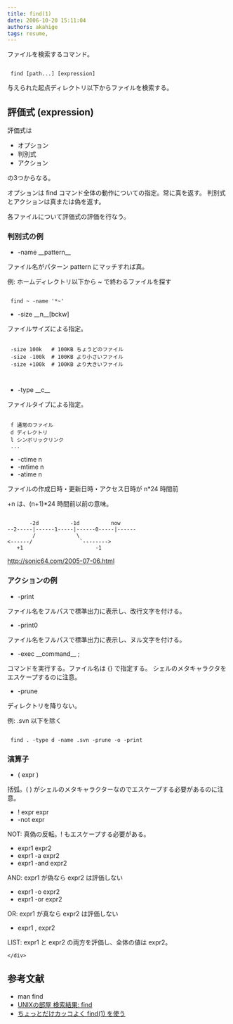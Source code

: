 ```yaml
---
title: find(1)
date: 2006-10-20 15:11:04
authors: akahige
tags: resume, 
---
```

<div>
    <div>
      <p>ファイルを検索するコマンド。</p>
<pre><code>
 find [path...] [expression]
</code></pre>
<p>与えられた起点ディレクトリ以下からファイルを検索する。</p>
    </div>

  </div>
<!--more-->
<div>
  <h2><a name="l0"> </a>評価式 (expression)</h2>
  <div>
    <div>
      <p>評価式は</p>
<ul>
<li>オプション</li>

<li>判別式</li>
<li>アクション</li>
</ul>
<p>の3つからなる。</p>
<p>オプションは find コマンド全体の動作についての指定。常に真を返す。
判別式とアクションは真または偽を返す。</p>
<p>各ファイルについて評価式の評価を行なう。</p>
<h3><a name="l1"> </a>判別式の例</h3>
<ul>
<li>-name __pattern__</li>

</ul>
<p>ファイル名がパターン pattern にマッチすれば真。</p>
<p>例: ホームディレクトリ以下から ~ で終わるファイルを探す</p>
<pre><code>
 find ~ -name '*~'
</code></pre>
<ul>
<li>-size __n__[bckw]</li>
</ul>
<p>ファイルサイズによる指定。</p>
<pre><code>
 -size 100k   # 100KB ちょうどのファイル
 -size -100k  # 100KB より小さいファイル
 -size +100k  # 100KB より大きいファイル

</code></pre>
<ul>
<li>-type __c__</li>
</ul>
<p>ファイルタイプによる指定。</p>
<pre><code>
 f 通常のファイル
 d ディレクトリ
 l シンボリックリンク
 ...
</code></pre>
<ul>
<li>-ctime n</li>
<li>-mtime n</li>
<li>-atime n</li>

</ul>
<p>ファイルの作成日時・更新日時・アクセス日時が n*24 時間前</p>
<p>+n は、(n+1)*24 時間前以前の意味。</p>
<pre><code>
       -2d          -1d          now
--2-----|------1-----|------0-----|------
        /             \
&lt;------/               `--------&gt;
   +1                       -1
</code></pre>
<p><a href="http://sonic64.com/2005-07-06.html">http://sonic64.com/2005-07-06.html</a></p>
<h3><a name="l2"> </a>アクションの例</h3>

<ul>
<li>-print</li>
</ul>
<p>ファイル名をフルパスで標準出力に表示し、改行文字を付ける。</p>
<ul>
<li>-print0</li>
</ul>
<p>ファイル名をフルパスで標準出力に表示し、ヌル文字を付ける。</p>
<ul>
<li>-exec __command__ ;</li>
</ul>
<p>コマンドを実行する。ファイル名は {} で指定する。
シェルのメタキャラクタをエスケープするのに注意。</p>

<ul>
<li>-prune</li>
</ul>
<p>ディレクトリを降りない。</p>
<p>例: .svn 以下を除く</p>
<pre><code>
 find . -type d -name .svn -prune -o -print
</code></pre>
<h3><a name="l3"> </a>演算子</h3>
<ul>
<li>( expr )</li>

</ul>
<p>括弧。( ) がシェルのメタキャラクターなのでエスケープする必要があるのに注意。</p>
<ul>
<li>! expr expr</li>
<li>-not expr</li>
</ul>
<p>NOT: 真偽の反転。! もエスケープする必要がある。</p>
<ul>
<li>expr1 expr2</li>
<li>expr1 -a expr2</li>
<li>expr1 -and expr2</li>

</ul>
<p>AND: expr1 が偽なら expr2 は評価しない</p>
<ul>
<li>expr1 -o expr2</li>
<li>expr1 -or expr2</li>
</ul>
<p>OR: expr1 が真なら expr2 は評価しない</p>
<ul>
<li>expr1 , expr2</li>
</ul>
<p>LIST: expr1 と expr2 の両方を評価し、全体の値は expr2。</p>

    </div>
  </div>
</div>
<div>
  <h2><a name="l4"> </a>参考文献</h2>
  <div>
    <div>
      <ul>
<li>man find</li>

<li><a href="http://x68000.q-e-d.net/~68user/unix/pickup?find">UNIXの部屋 検索結果: find</a></li>
<li><a href="http://www.sixnine.net/roadside/find.html">ちょっとだけカッコよく find(1) を使う</a></li>
</ul>
    </div>
  </div></div>